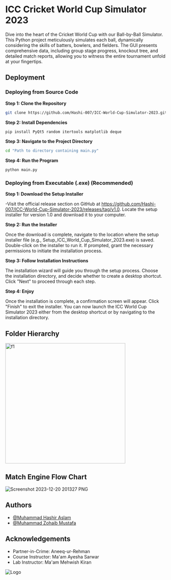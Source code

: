 # ICC Cricket World Cup Simulator 2023

Dive into the heart of the Cricket World Cup with our Ball-by-Ball Simulator. This Python project meticulously simulates each ball, dynamically considering the skills of batters, bowlers, and fielders. The GUI presents comprehensive data, including group stage progress, knockout tree, and detailed match reports, allowing you to witness the entire tournament unfold at your fingertips.



## Deployment

### Deploying from Source Code
**Step 1: Clone the Repository**

```bash
git clone https://github.com/Hashi-007/ICC-World-Cup-Simulator-2023.git

```
**Step 2: Install Dependencies**
```bash
pip install PyQt5 random itertools matplotlib deque
```
**Step 3: Navigate to the Project Directory**
```bash
cd "Path to directory containing main.py"
```
**Step 4: Run the Program**
```bash
python main.py
```

### Deploying from Executable (.exe) (Recommended)
**Step 1: Download the Setup Installer**

-Visit the official release section on GitHub at https://github.com/Hashi-007/ICC-World-Cup-Simulator-2023/releases/tag/v1.0. Locate the setup installer for version 1.0 and download it to your computer.

**Step 2: Run the Installer**

Once the download is complete, navigate to the location where the setup installer file (e.g., Setup_ICC_World_Cup_Simulator_2023.exe) is saved. Double-click on the installer to run it. If prompted, grant the necessary permissions to initiate the installation process.

**Step 3:  Follow Installation Instructions**

The installation wizard will guide you through the setup process. Choose the installation directory, and decide whether to create a desktop shortcut. Click "Next" to proceed through each step.

**Step 4: Enjoy**

Once the installation is complete, a confirmation screen will appear. Click "Finish" to exit the installer. You can now launch the ICC World Cup Simulator 2023 either from the desktop shortcut or by navigating to the installation directory. 




## Folder Hierarchy
<img width="377" alt="f1" src="https://github.com/Hashi-007/ICC-World-Cup-Simulator-2023/assets/154681644/7817a383-7df1-495f-947f-9a88d050038d">

## Match Engine Flow Chart
![Screenshot 2023-12-20 201327 PNG](https://github.com/Hashi-007/ICC-World-Cup-Simulator-2023/assets/154681644/6c723798-256b-45ce-aaee-2fae852fd837)

## Authors

- [@Muhammad Hashir Aslam](https://github.com/Hashi-007)
- [@Muhammad Zohaib Mustafa](https://github.com/Zohaib798)


## Acknowledgements

 - Partner-in-Crime: Aneeq-ur-Rehman
 - Course Instructor: Ma'am Ayesha Sarwar
 - Lab Instructor: Ma'am Mehwish Kiran

![Logo](https://github.com/Hashi-007/ICC-World-Cup-Simulator-2023/assets/154681644/43812658-9cd3-4497-9647-a01cefd63f88)
